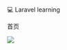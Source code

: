 
💻 Laravel learning

<p>首页</p>
<img src="https://raw.githubusercontent.com/EchoCN/LaravelMicroBlog/master/img/%255EV9~V)40Y%24A%403Z1%25MQ49E.png"></img>
